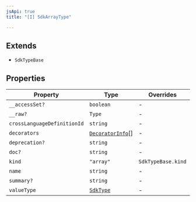 ```yaml
---
jsApi: true
title: "[I] SdkArrayType"

---
```

## Extends

- `SdkTypeBase`

## Properties

| Property | Type | Overrides | Inherited from |
| ------ | ------ | ------ | ------ |
| `__accessSet?` | `boolean` | - | `SdkTypeBase.__accessSet` |
| `__raw?` | `Type` | - | `SdkTypeBase.__raw` |
| `crossLanguageDefinitionId` | `string` | - | - |
| `decorators` | [`DecoratorInfo`](DecoratorInfo.md)[] | - | `SdkTypeBase.decorators` |
| `deprecation?` | `string` | - | `SdkTypeBase.deprecation` |
| `doc?` | `string` | - | `SdkTypeBase.doc` |
| `kind` | `"array"` | `SdkTypeBase.kind` | - |
| `name` | `string` | - | - |
| `summary?` | `string` | - | `SdkTypeBase.summary` |
| `valueType` | [`SdkType`](../type-aliases/SdkType.md) | - | - |
